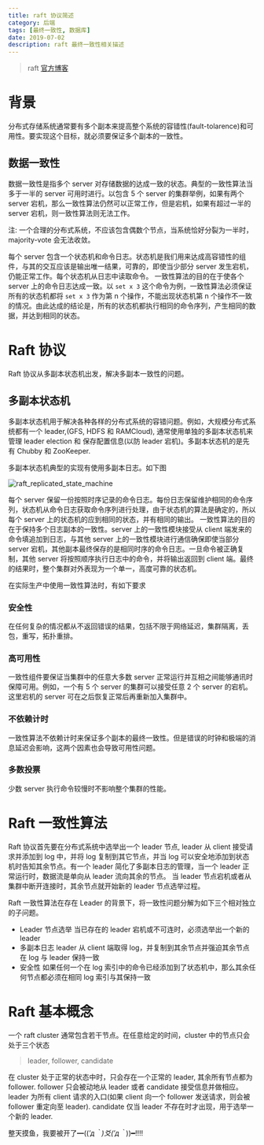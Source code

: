 ```yaml
---
title: raft 协议简述
category: 后端
tags: [最终一致性, 数据库]
date: 2019-07-02
description: raft 最终一致性相关描述
---
```


> raft [官方博客](https://raft.github.io/)

# 背景

分布式存储系统通常要有多个副本来提高整个系统的容错性(fault-tolarence)和可用性。要实现这个目标，就必须要保证多个副本的一致性。

## 数据一致性

数据一致性是指多个 server 对存储数据的达成一致的状态。典型的一致性算法当多于一半的 server 可用时进行。以包含 5 个 server 的集群举例，如果有两个 server 宕机，那么一致性算法仍然可以正常工作，但是宕机，如果有超过一半的 server 宕机，则一致性算法则无法工作。

注: 一个合理的分布式系统，不应该包含偶数个节点，当系统恰好分裂为一半时， majority-vote 会无法收敛。

每个 server 包含一个状态机和命令日志。状态机是我们用来达成高容错性的组件，与其的交互应该是输出唯一结果，可靠的，即使当少部分 server 发生宕机，仍能正常工作。每个状态机从日志中读取命令。
一致性算法的目的在于使各个 server 上的命令日志达成一致。以 `set x 3` 这个命令为例，一致性算法必须保证所有的状态机都将 `set x 3` 作为第 n 个操作，不能出现状态机第 n 个操作不一致的情况。由此达成的结论是，所有的状态机都执行相同的命令序列，产生相同的数据，并达到相同的状态。

# Raft 协议

Raft 协议从多副本状态机出发，解决多副本一致性的问题。

## 多副本状态机

多副本状态机用于解决各种各样的分布式系统的容错问题。例如，大规模分布式系统都有一个 leader,(GFS, HDFS 和 RAMCloud), 通常使用单独的多副本状态机来管理 leader election 和 保存配置信息(以防 leader 宕机)。多副本状态机的是先有 Chubby 和 ZooKeeper.

多副本状态机典型的实现有使用多副本日志。如下图

![raft_replicated_state_machine](/image/raft_replicated_state_machine.png)

每个 server 保留一份按照时序记录的命令日志。每份日志保留维护相同的命令序列，状态机从命令日志获取命令序列进行处理，由于状态机的算法是确定的，所以每个 server 上的状态机的应到相同的状态，并有相同的输出。
一致性算法的目的在于保持多个日志副本的一致性。server 上的一致性模块接受从 client 端发来的命令填追加到日志，与其他 server 上的一致性模块进行通信确保即使当部分 server 宕机，其他副本最终保存的是相同时序的命令日志。一旦命令被正确复制，其他 server 将按照顺序执行日志中的命令，并将输出返回到 client 端。最终的结果时，整个集群对外表现为一个单一，高度可靠的状态机。

在实际生产中使用一致性算法时，有如下要求

### 安全性

在任何复杂的情况都从不返回错误的结果，包括不限于网络延迟，集群隔离，丢包，重写，拓扑重排。

### 高可用性

一致性组件要保证当集群中的任意大多数 server 正常运行并互相之间能够通讯时保障可用。例如，一个有 5 个 server 的集群可以接受任意 2 个 server 的宕机。这里宕机的 server 可在之后恢复正常后再重新加入集群中。

### 不依赖计时

一致性算法不依赖计时来保证多个副本的最终一致性。但是错误的时钟和极端的消息延迟会影响，这两个因素也会导致可用性问题。

### 多数投票

少数 server 执行命令较慢时不影响整个集群的性能。

# Raft 一致性算法

Raft 协议首先要在分布式系统中选举出一个 leader 节点, leader 从 client 接受请求并添加到 log 中，并将 log 复制到其它节点，并当 log 可以安全地添加到状态机时告知其余节点。有一个 leader 简化了多副本日志的管理，当一个 leader 正常运行时，数据流是单向从 leader 流向其余的节点。
当 leader 节点宕机或者从集群中断开连接时，其余节点就开始新的 leader 节点选举过程。

Raft 一致性算法在存在 Leader 的背景下，将一致性问题分解为如下三个相对独立的子问题。

- Leader 节点选举
  当已存在的 leader 宕机或不可连时，必须选举出一个新的 leader
- 多副本日志
  leader 从 client 端取得 log，并复制到其余节点并强迫其余节点在 log 与 leader 保持一致
- 安全性
  如果任何一个在 log 索引中的命令已经添加到了状态机中，那么其余任何节点都必须在相同 log 索引与其保持一致

# Raft 基本概念

一个 raft cluster 通常包含若干节点。在任意给定的时间，cluster 中的节点只会处于三个状态

> leader, follower, candidate

在 cluster 处于正常的状态中时，只会存在一个正常的 leader, 其余所有节点都为 follower. follower 只会被动地从 leader 或者 candidate 接受信息并做相应。leader 为所有 client 请求的入口(如果 client 向一个 follower 发送请求，则会被 follower 重定向至 leader). candidate 仅当 leader 不存在时才出现，用于选举一个新的 leader.

整天摸鱼，我要被开了━((*′д｀)爻(′д｀*))━!!!!
